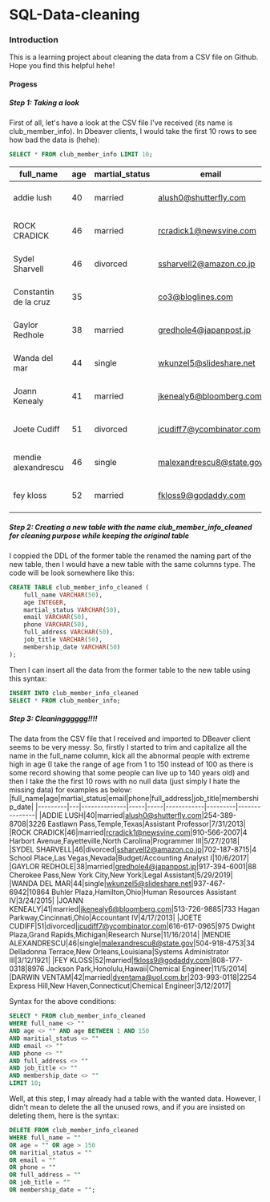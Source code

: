 # SQL-Data-cleaning

### Introduction
This is a learning project about cleaning the data from a CSV file on Github. Hope you find this helpful hehe!

#### Progess
##### Step 1: Taking a look
First of all, let's have a look at the CSV file I've received (its name is club_member_info). In Dbeaver clients, I would take the first 10 rows to see how bad the data is (hehe):
```sql
SELECT * FROM club_member_info LIMIT 10;
```
|full_name|age|martial_status|email|phone|full_address|job_title|membership_date|
|---------|---|--------------|-----|-----|------------|---------|---------------|
|addie lush|40|married|alush0@shutterfly.com|254-389-8708|3226 Eastlawn Pass,Temple,Texas|Assistant Professor|7/31/2013|
|      ROCK CRADICK|46|married|rcradick1@newsvine.com|910-566-2007|4 Harbort Avenue,Fayetteville,North Carolina|Programmer III|5/27/2018|
|Sydel Sharvell|46|divorced|ssharvell2@amazon.co.jp|702-187-8715|4 School Place,Las Vegas,Nevada|Budget/Accounting Analyst I|10/6/2017|
|Constantin de la cruz|35||co3@bloglines.com|402-688-7162|6 Monument Crossing,Omaha,Nebraska|Desktop Support Technician|10/20/2015|
|  Gaylor Redhole|38|married|gredhole4@japanpost.jp|917-394-6001|88 Cherokee Pass,New York City,New York|Legal Assistant|5/29/2019|
|Wanda del mar       |44|single|wkunzel5@slideshare.net|937-467-6942|10864 Buhler Plaza,Hamilton,Ohio|Human Resources Assistant IV|3/24/2015|
|Joann Kenealy|41|married|jkenealy6@bloomberg.com|513-726-9885|733 Hagan Parkway,Cincinnati,Ohio|Accountant IV|4/17/2013|
|   Joete Cudiff|51|divorced|jcudiff7@ycombinator.com|616-617-0965|975 Dwight Plaza,Grand Rapids,Michigan|Research Nurse|11/16/2014|
|mendie alexandrescu|46|single|malexandrescu8@state.gov|504-918-4753|34 Delladonna Terrace,New Orleans,Louisiana|Systems Administrator III|3/12/1921|
| fey kloss|52|married|fkloss9@godaddy.com|808-177-0318|8976 Jackson Park,Honolulu,Hawaii|Chemical Engineer|11/5/2014|

##### Step 2: Creating a new table with the name club_member_info_cleaned for cleaning purpose while keeping the original table
I coppied the DDL of the former table the renamed the naming part of the new table, then I would have a new table with the same columns type. The code will be look somewhere like this:
```sql
CREATE TABLE club_member_info_cleaned (
	full_name VARCHAR(50),
	age INTEGER,
	martial_status VARCHAR(50),
	email VARCHAR(50),
	phone VARCHAR(50),
	full_address VARCHAR(50),
	job_title VARCHAR(50),
	membership_date VARCHAR(50)
);
```
Then I can insert all the data from the former table to the new table using this syntax:
```sql
INSERT INTO club_member_info_cleaned
SELECT * FROM club_member_info;
```
##### Step 3: Cleaningggggg!!!!
The data from the CSV file that I received and imported to DBeaver client seems to be very messy. So, firstly I started to trim and capitalize all the name in the full_name column, kick all the abnormal people with extreme high in age (I take the range of age from 1 to 150 instead of 100 as there is some record showing that some people can live up to 140 years old) and then I take the the first 10 rows with no null data (just simply I hate the missing data) for examples as below:
|full_name|age|martial_status|email|phone|full_address|job_title|membership_date|
|---------|---|--------------|-----|-----|------------|---------|---------------|
|ADDIE LUSH|40|married|alush0@shutterfly.com|254-389-8708|3226 Eastlawn Pass,Temple,Texas|Assistant Professor|7/31/2013|
|ROCK CRADICK|46|married|rcradick1@newsvine.com|910-566-2007|4 Harbort Avenue,Fayetteville,North Carolina|Programmer III|5/27/2018|
|SYDEL SHARVELL|46|divorced|ssharvell2@amazon.co.jp|702-187-8715|4 School Place,Las Vegas,Nevada|Budget/Accounting Analyst I|10/6/2017|
|GAYLOR REDHOLE|38|married|gredhole4@japanpost.jp|917-394-6001|88 Cherokee Pass,New York City,New York|Legal Assistant|5/29/2019|
|WANDA DEL MAR|44|single|wkunzel5@slideshare.net|937-467-6942|10864 Buhler Plaza,Hamilton,Ohio|Human Resources Assistant IV|3/24/2015|
|JOANN KENEALY|41|married|jkenealy6@bloomberg.com|513-726-9885|733 Hagan Parkway,Cincinnati,Ohio|Accountant IV|4/17/2013|
|JOETE CUDIFF|51|divorced|jcudiff7@ycombinator.com|616-617-0965|975 Dwight Plaza,Grand Rapids,Michigan|Research Nurse|11/16/2014|
|MENDIE ALEXANDRESCU|46|single|malexandrescu8@state.gov|504-918-4753|34 Delladonna Terrace,New Orleans,Louisiana|Systems Administrator III|3/12/1921|
|FEY KLOSS|52|married|fkloss9@godaddy.com|808-177-0318|8976 Jackson Park,Honolulu,Hawaii|Chemical Engineer|11/5/2014|
|DARWIN VENTAM|42|married|dventama@uol.com.br|203-993-0118|2254 Express Hill,New Haven,Connecticut|Chemical Engineer|3/12/2017|

Syntax for the above conditions:
```sql
SELECT * FROM club_member_info_cleaned
WHERE full_name <> ""
AND age <> "" AND age BETWEEN 1 AND 150
AND maritial_status <> ""
AND email <> ""
AND phone <> ""
AND full_address <> ""
AND job_title <> ""
AND membership_date <> ""
LIMIT 10;
```
Well, at this step, I may already had a table with the wanted data. However, I didn't mean to delete the all the unused rows, and if you are insisted on deleting them, here is the syntax:
```sql
DELETE FROM club_member_info_cleaned
WHERE full_name = ""
OR age = "" OR age > 150
OR maritial_status = ""
OR email = ""
OR phone = ""
OR full_address = ""
OR job_title = ""
OR membership_date = "";
```


